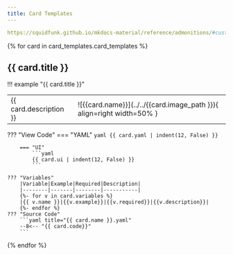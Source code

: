 ```yaml
---
title: Card Templates
---
```


```yaml
https://squidfunk.github.io/mkdocs-material/reference/admonitions/#custom-admonitions
```

{% for card in card_templates.card_templates %}

## {{ card.title }}
<!-- markdownlint-disable -->
!!! example "{{ card.title }}"
    <table>
    <tr>
    <td>{{ card.description }}</td>
    <td>![{{card.name}}](../../{{card.image_path }}){ align=right width=50% }</td>
    </tr>
    </table>
    ??? "View Code"
        === "YAML"
            ```yaml
            {{ card.yaml | indent(12, False) }}
            ```

        === "UI"
            ```yaml
            {{ card.ui | indent(12, False) }}
            ```

    ??? "Variables"
        |Variable|Example|Required|Description|
        |--------|-------|--------|-----------|
        {%- for v in card.variables %}
        |{{ v.name }}|{{v.example}}|{{v.required}}|{{v.description}}|
        {%- endfor %}
    ??? "Source Code"
        ```yaml title="{{ card.name }}.yaml"
        --8<-- "{{ card.code}}"
        ```
{% endfor %}
<!-- markdownlint-restore -->
